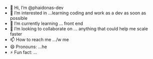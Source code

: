 - 👋 Hi, I’m @phaidonas-dev
- 👀 I’m interested in ...learning coding and work as a dev as soon as possible
- 🌱 I’m currently learning ... front end
- 💞️ I’m looking to collaborate on ... anything that could help me scale faster
- 📫 How to reach me .../w me
- 😄 Pronouns: ...he
- ⚡ Fun fact: ...

<!---
phaidonas-dev/phaidonas-dev is a ✨ special ✨ repository because its `README.md` (this file) appears on your GitHub profile.
You can click the Preview link to take a look at your changes.
--->
